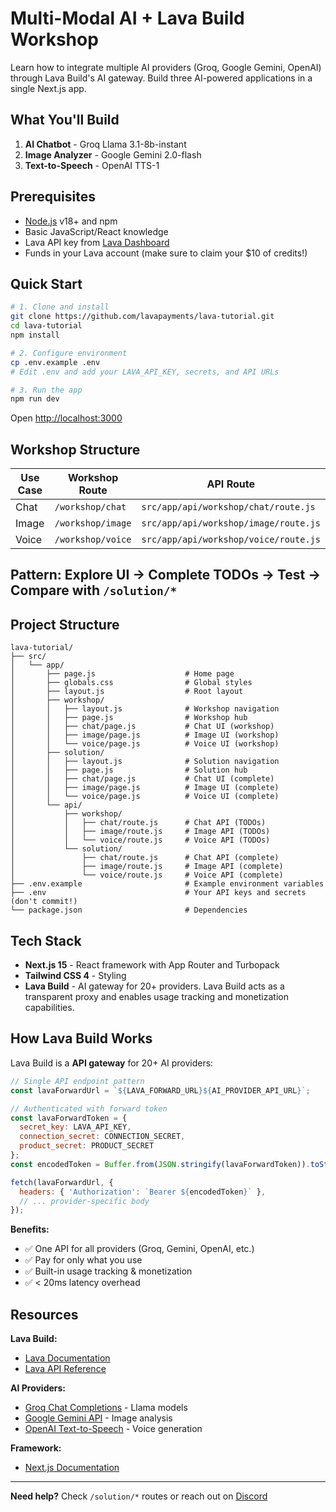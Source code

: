 # Multi-Modal AI + Lava Build Workshop

Learn how to integrate multiple AI providers (Groq, Google Gemini, OpenAI) through Lava Build's AI gateway. Build three AI-powered applications in a single Next.js app.

## What You'll Build

1. **AI Chatbot** - Groq Llama 3.1-8b-instant
2. **Image Analyzer** - Google Gemini 2.0-flash
3. **Text-to-Speech** - OpenAI TTS-1

## Prerequisites

- [Node.js](https://nodejs.org/) v18+ and npm
- Basic JavaScript/React knowledge
- Lava API key from [Lava Dashboard](https://www.lavapayments.com/dashboard/build/keys)
- Funds in your Lava account (make sure to claim your $10 of credits!)

## Quick Start

```bash
# 1. Clone and install
git clone https://github.com/lavapayments/lava-tutorial.git
cd lava-tutorial
npm install

# 2. Configure environment
cp .env.example .env
# Edit .env and add your LAVA_API_KEY, secrets, and API URLs

# 3. Run the app
npm run dev
```

Open [http://localhost:3000](http://localhost:3000)

## Workshop Structure

| Use Case | Workshop Route | API Route | 
|----------|----------------|-----------|
| Chat | `/workshop/chat` | `src/app/api/workshop/chat/route.js` | 
| Image | `/workshop/image` | `src/app/api/workshop/image/route.js` | 
| Voice | `/workshop/voice` | `src/app/api/workshop/voice/route.js` | 

**Pattern:** Explore UI → Complete TODOs → Test → Compare with `/solution/*`
---

## Project Structure

```
lava-tutorial/
├── src/
│   └── app/
│       ├── page.js                    # Home page
│       ├── globals.css                # Global styles
│       ├── layout.js                  # Root layout
│       ├── workshop/
│       │   ├── layout.js              # Workshop navigation
│       │   ├── page.js                # Workshop hub
│       │   ├── chat/page.js           # Chat UI (workshop)
│       │   ├── image/page.js          # Image UI (workshop)
│       │   └── voice/page.js          # Voice UI (workshop)
│       ├── solution/
│       │   ├── layout.js              # Solution navigation
│       │   ├── page.js                # Solution hub
│       │   ├── chat/page.js           # Chat UI (complete)
│       │   ├── image/page.js          # Image UI (complete)
│       │   └── voice/page.js          # Voice UI (complete)
│       └── api/
│           ├── workshop/
│           │   ├── chat/route.js      # Chat API (TODOs)
│           │   ├── image/route.js     # Image API (TODOs)
│           │   └── voice/route.js     # Voice API (TODOs)
│           └── solution/
│               ├── chat/route.js      # Chat API (complete)
│               ├── image/route.js     # Image API (complete)
│               └── voice/route.js     # Voice API (complete)
├── .env.example                       # Example environment variables
├── .env                               # Your API keys and secrets (don't commit!)
└── package.json                       # Dependencies
```

## Tech Stack

- **Next.js 15** - React framework with App Router and Turbopack
- **Tailwind CSS 4** - Styling
- **Lava Build** - AI gateway for 20+ providers. Lava Build acts as a transparent proxy and enables usage tracking and monetization capabilities. 

## How Lava Build Works

Lava Build is a **API gateway** for 20+ AI providers:

```javascript
// Single API endpoint pattern
const lavaForwardUrl = `${LAVA_FORWARD_URL}${AI_PROVIDER_API_URL}`;

// Authenticated with forward token
const lavaForwardToken = {
  secret_key: LAVA_API_KEY,
  connection_secret: CONNECTION_SECRET,
  product_secret: PRODUCT_SECRET
};
const encodedToken = Buffer.from(JSON.stringify(lavaForwardToken)).toString('base64');

fetch(lavaForwardUrl, {
  headers: { 'Authorization': `Bearer ${encodedToken}` },
  // ... provider-specific body
});
```

**Benefits:**
- ✅ One API for all providers (Groq, Gemini, OpenAI, etc.)
- ✅ Pay for only what you use
- ✅ Built-in usage tracking & monetization
- ✅ < 20ms latency overhead

## Resources

**Lava Build:**
- [Lava Documentation](https://www.lavapayments.com/docs)
- [Lava API Reference](https://www.lavapayments.com/docs/api-reference/introduction)

**AI Providers:**
- [Groq Chat Completions](https://console.groq.com/docs/text-chat) - Llama models
- [Google Gemini API](https://ai.google.dev/gemini-api/docs/vision) - Image analysis
- [OpenAI Text-to-Speech](https://platform.openai.com/docs/guides/text-to-speech) - Voice generation

**Framework:**
- [Next.js Documentation](https://nextjs.org/docs)
---

**Need help?** Check `/solution/*` routes or reach out on [Discord](https://discord.gg/ew3abadB)
